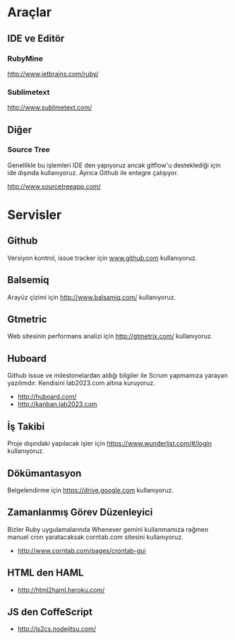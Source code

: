 # Araçlar
	
## IDE ve Editör
	
### RubyMine

http://www.jetbrains.com/ruby/

### Sublimetext

http://www.sublimetext.com/

## Diğer
	
### Source Tree

Genellikle bu işlemleri IDE den yapıyoruz ancak gitflow'u desteklediği için ide dışında kullanıyoruz. Ayrıca Github ile entegre çalışıyor.

http://www.sourcetreeapp.com/

# Servisler
	
## Github

Versiyon kontrol, issue tracker için www.github.com kullanıyoruz.

## Balsemiq

Arayüz çizimi için http://www.balsamiq.com/ kullanıyoruz.

## Gtmetric

Web sitesinin performans analizi için http://gtmetrix.com/ kullanıyoruz.

## Huboard

Github issue ve milestonelardan aldığı bilgiler ile Scrum yapmamıza yarayan yazılımdır. Kendisini lab2023.com altına kuruyoruz.

* http://huboard.com/
* http://kanban.lab2023.com

## İş Takibi

Proje dışındaki yapılacak işler için https://www.wunderlist.com/#/login kullanıyoruz.

## Dökümantasyon

Belgelendirme için https://drive.google.com kullanıyoruz.

## Zamanlanmış Görev Düzenleyici

Bizler Ruby uygulamalarında Whenever gemini kullanmamıza rağmen manuel cron yaratacaksak corntab.com sitesini kullanıyoruz.

* http://www.corntab.com/pages/crontab-gui

## HTML den HAML

* http://html2haml.heroku.com/

## JS den CoffeScript

* http://js2cs.nodejitsu.com/

